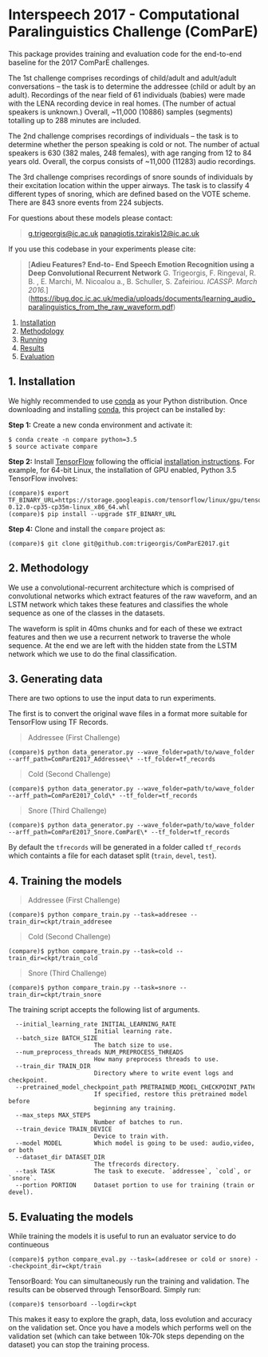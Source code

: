 # Interspeech 2017 - Computational Paralinguistics Challenge (ComParE)

This package provides training and evaluation code for the end-to-end baseline
for the 2017 ComParE challenges.

The 1st challenge comprises recordings of child/adult and adult/adult
conversations – the task is to determine the addressee (child or adult
by an adult).
Recordings of the near field of 61 individuals (babies) were made with
the LENA recording device in real homes. (The number of actual speakers
is unknown.) Overall, ~11,000 (10886) samples (segments) totalling up to
288 minutes are included.

The 2nd challenge comprises recordings of individuals – the task is to 
determine whether the person speaking is cold or not.
The number of actual speakers is 630 (382 males, 248 females), with age 
ranging from 12 to 84 years old. Overall, the corpus consists of ~11,000 
(11283) audio recordings.

The 3rd challenge comprises recordings of snore sounds of individuals by 
their excitation location within the upper airways. The task is to classify 
4 different types of snoring, which are defined based on the VOTE scheme.
There are 843 snore events from 224 subjects.

For questions about these models please contact:
> g.trigeorgis@ic.ac.uk
> panagiotis.tzirakis12@ic.ac.uk

If you use this codebase in your experiments please cite:

> [**Adieu Features? End-to- End Speech Emotion Recognition using a Deep Convolutional Recurrent Network**
G. Trigeorgis, F. Ringeval, R. B. , E. Marchi, M. Nicoalou a., B. Schuller, S. Zafeiriou. 
*ICASSP. March 2016.*]
(https://ibug.doc.ic.ac.uk/media/uploads/documents/learning_audio_paralinguistics_from_the_raw_waveform.pdf)

1. [Installation](#installation)
2. [Methodology](#methodology)
3. [Running](#running)
4. [Results](#results)
5. [Evaluation](#evaluation)

## 1. Installation
We highly recommended to use [conda](http://conda.pydata.org/miniconda.html) as your Python distribution.
Once downloading and installing [conda](http://conda.pydata.org/miniconda.html), this project can be installed by:

**Step 1:** Create a new conda environment and activate it:
```console
$ conda create -n compare python=3.5
$ source activate compare
```

**Step 2:** Install [TensorFlow](https://www.tensorflow.org/) following the 
official [installation instructions](https://www.tensorflow.org/versions/r0.12/get_started/os_setup.html). 
For example, for 64-bit Linux, the installation of GPU enabled, Python 3.5 TensorFlow involves:
```console
(compare)$ export TF_BINARY_URL=https://storage.googleapis.com/tensorflow/linux/gpu/tensorflow_gpu-0.12.0-cp35-cp35m-linux_x86_64.whl
(compare)$ pip install --upgrade $TF_BINARY_URL
```

**Step 4:** Clone and install the `compare` project as:
```console
(compare)$ git clone git@github.com:trigeorgis/ComParE2017.git
```

## 2. Methodology

We use a convolutional-recurrent architecture which is comprised of convolutional networks
which extract features of the raw waveform, and an LSTM network which takes these features
and classifies the whole sequence as one of the classes in the datasets. 

The waveform is split in 40ms chunks and for each of these we extract features and then 
we use a recurrent network to traverse the whole sequence. At the end we are left with 
the hidden state from the LSTM network which we use to do the final classification.

## 3. Generating data

There are two options to use the input data to run experiments.

The first is to convert the original wave files in a format more suitable for
TensorFlow using TF Records.

> Addressee (First Challenge)
```console
(compare)$ python data_generator.py --wave_folder=path/to/wave_folder --arff_path=ComParE2017_Addressee\* --tf_folder=tf_records 
```

> Cold (Second Challenge)
```console
(compare)$ python data_generator.py --wave_folder=path/to/wave_folder --arff_path=ComParE2017_Cold\* --tf_folder=tf_records 
```
> Snore (Third Challenge)
```console
(compare)$ python data_generator.py --wave_folder=path/to/wave_folder --arff_path=ComParE2017_Snore.ComParE\* --tf_folder=tf_records 
```

By default the `tfrecords` will be generated in a folder called `tf_records` which 
containts a file for each dataset split (`train`, `devel`, `test`).


## 4. Training the models

> Addressee (First Challenge)
```console
(compare)$ python compare_train.py --task=addresee --train_dir=ckpt/train_addresee
```

> Cold (Second Challenge)
```console
(compare)$ python compare_train.py --task=cold --train_dir=ckpt/train_cold
```

> Snore (Third Challenge)
```console
(compare)$ python compare_train.py --task=snore --train_dir=ckpt/train_snore
```

The training script accepts the following list of arguments.

```
  --initial_learning_rate INITIAL_LEARNING_RATE
                        Initial learning rate.
  --batch_size BATCH_SIZE
                        The batch size to use.
  --num_preprocess_threads NUM_PREPROCESS_THREADS
                        How many preprocess threads to use.
  --train_dir TRAIN_DIR
                        Directory where to write event logs and checkpoint.
  --pretrained_model_checkpoint_path PRETRAINED_MODEL_CHECKPOINT_PATH
                        If specified, restore this pretrained model before
                        beginning any training.
  --max_steps MAX_STEPS
                        Number of batches to run.
  --train_device TRAIN_DEVICE
                        Device to train with.
  --model MODEL         Which model is going to be used: audio,video, or both
  --dataset_dir DATASET_DIR
                        The tfrecords directory.
  --task TASK           The task to execute. `addressee`, `cold`, or `snore`.
  --portion PORTION     Dataset portion to use for training (train or devel).
```

## 5. Evaluating the models

While training the models it is useful to run an evaluator service to do continueous 

```console
(compare)$ python compare_eval.py --task=(addresee or cold or snore) --checkpoint_dir=ckpt/train
```

TensorBoard: You can simultaneously run the training and validation. The results can be observed through TensorBoard. Simply run:

```
(compare)$ tensorboard --logdir=ckpt
```

This makes it easy to explore the graph, data, loss evolution and accuracy on the validation set. Once you have a models which performs well on the validation set (which can take between 10k-70k steps depending on the dataset) you can stop the training process.


